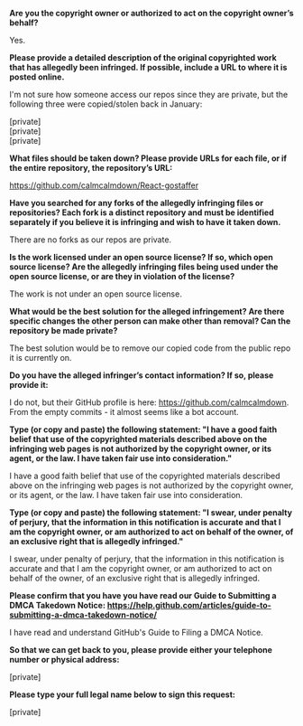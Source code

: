 **Are you the copyright owner or authorized to act on the copyright owner’s behalf?** 

Yes.

**Please provide a detailed description of the original copyrighted work that has allegedly been infringed. If possible, include a URL to where it is posted online.** 

I'm not sure how someone access our repos since they are private, but the following three were copied/stolen back in January:

[private]  
[private]  
[private]

**What files should be taken down? Please provide URLs for each file, or if the entire repository, the repository’s URL:** 

https://github.com/calmcalmdown/React-gostaffer

**Have you searched for any forks of the allegedly infringing files or repositories? Each fork is a distinct repository and must be identified separately if you believe it is infringing and wish to have it taken down.** 

There are no forks as our repos are private.

**Is the work licensed under an open source license? If so, which open source license? Are the allegedly infringing files being used under the open source license, or are they in violation of the license?** 

The work is not under an open source license.

**What would be the best solution for the alleged infringement? Are there specific changes the other person can make other than removal? Can the repository be made private?** 

The best solution would be to remove our copied code from the public repo it is currently on.

**Do you have the alleged infringer’s contact information? If so, please provide it:** 

I do not, but their GitHub profile is here: https://github.com/calmcalmdown. From the empty commits - it almost seems like a bot account.

**Type (or copy and paste) the following statement: "I have a good faith belief that use of the copyrighted materials described above on the infringing web pages is not authorized by the copyright owner, or its agent, or the law. I have taken fair use into consideration."** 

I have a good faith belief that use of the copyrighted materials described above on the infringing web pages is not authorized by the copyright owner, or its agent, or the law. I have taken fair use into consideration.

**Type (or copy and paste) the following statement: "I swear, under penalty of perjury, that the information in this notification is accurate and that I am the copyright owner, or am authorized to act on behalf of the owner, of an exclusive right that is allegedly infringed."** 

I swear, under penalty of perjury, that the information in this notification is accurate and that I am the copyright owner, or am authorized to act on behalf of the owner, of an exclusive right that is allegedly infringed.

**Please confirm that you have you have read our Guide to Submitting a DMCA Takedown Notice: https://help.github.com/articles/guide-to-submitting-a-dmca-takedown-notice/** 

I have read and understand GitHub's Guide to Filing a DMCA Notice.

**So that we can get back to you, please provide either your telephone number or physical address:** 

[private]

**Please type your full legal name below to sign this request:** 

[private]

